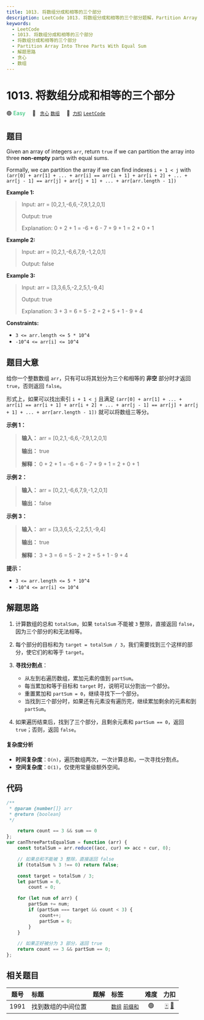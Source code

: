 ```yaml
---
title: 1013. 将数组分成和相等的三个部分
description: LeetCode 1013. 将数组分成和相等的三个部分题解，Partition Array Into Three Parts With Equal Sum，包含解题思路、复杂度分析以及完整的 JavaScript 代码实现。
keywords:
  - LeetCode
  - 1013. 将数组分成和相等的三个部分
  - 将数组分成和相等的三个部分
  - Partition Array Into Three Parts With Equal Sum
  - 解题思路
  - 贪心
  - 数组
---
```


# 1013. 将数组分成和相等的三个部分

🟢 <font color=#15bd66>Easy</font>&emsp; 🔖&ensp; [`贪心`](/tag/greedy.md) [`数组`](/tag/array.md)&emsp; 🔗&ensp;[`力扣`](https://leetcode.cn/problems/partition-array-into-three-parts-with-equal-sum) [`LeetCode`](https://leetcode.com/problems/partition-array-into-three-parts-with-equal-sum)

## 题目

Given an array of integers `arr`, return `true` if we can partition the array
into three **non-empty** parts with equal sums.

Formally, we can partition the array if we can find indexes `i + 1 < j` with
`(arr[0] + arr[1] + ... + arr[i] == arr[i + 1] + arr[i + 2] + ... + arr[j - 1]
== arr[j] + arr[j + 1] + ... + arr[arr.length - 1])`

**Example 1:**

> Input: arr = [0,2,1,-6,6,-7,9,1,2,0,1]
>
> Output: true
>
> Explanation: 0 + 2 + 1 = -6 + 6 - 7 + 9 + 1 = 2 + 0 + 1

**Example 2:**

> Input: arr = [0,2,1,-6,6,7,9,-1,2,0,1]
>
> Output: false

**Example 3:**

> Input: arr = [3,3,6,5,-2,2,5,1,-9,4]
>
> Output: true
>
> Explanation: 3 + 3 = 6 = 5 - 2 + 2 + 5 + 1 - 9 + 4

**Constraints:**

- `3 <= arr.length <= 5 * 10^4`
- `-10^4 <= arr[i] <= 10^4`

## 题目大意

给你一个整数数组 `arr`，只有可以将其划分为三个和相等的 **非空** 部分时才返回 `true`，否则返回 `false`。

形式上，如果可以找出索引 `i + 1 < j` 且满足 `(arr[0] + arr[1] + ... + arr[i] == arr[i + 1] +
arr[i + 2] + ... + arr[j - 1] == arr[j] + arr[j + 1] + ... + arr[arr.length -
1])` 就可以将数组三等分。

**示例 1：**

> **输入：** arr = [0,2,1,-6,6,-7,9,1,2,0,1]
>
> **输出：** true
>
> **解释：** 0 + 2 + 1 = -6 + 6 - 7 + 9 + 1 = 2 + 0 + 1

**示例 2：**

> **输入：** arr = [0,2,1,-6,6,7,9,-1,2,0,1]
>
> **输出：** false

**示例 3：**

> **输入：** arr = [3,3,6,5,-2,2,5,1,-9,4]
>
> **输出：** true
>
> **解释：** 3 + 3 = 6 = 5 - 2 + 2 + 5 + 1 - 9 + 4

**提示：**

- `3 <= arr.length <= 5 * 10^4`
- `-10^4 <= arr[i] <= 10^4`

## 解题思路

1. 计算数组的总和 `totalSum`，如果 `totalSum` 不能被 `3` 整除，直接返回 `false`，因为三个部分的和无法相等。

2. 每个部分的目标和为 `target = totalSum / 3`，我们需要找到三个这样的部分，使它们的和等于 `target`。

3. **寻找分割点**：

   - 从左到右遍历数组，累加元素的值到 `partSum`。
   - 每当累加和等于目标和 `target` 时，说明可以分割出一个部分。
   - 重置累加和 `partSum = 0`，继续寻找下一个部分。
   - 当找到三个部分时，如果还有元素没有遍历完，继续累加剩余的元素和到 `partSum`。

4. 如果遍历结束后，找到了三个部分，且剩余元素和 `partSum == 0`，返回 `true`；否则，返回 `false`。

#### 复杂度分析

- **时间复杂度**：`O(n)`，遍历数组两次，一次计算总和，一次寻找分割点。
- **空间复杂度**：`O(1)`，仅使用常量级额外空间。

## 代码

```javascript
/**
 * @param {number[]} arr
 * @return {boolean}
 */

    return count == 3 && sum == 0
};
var canThreePartsEqualSum = function (arr) {
	const totalSum = arr.reduce((acc, cur) => acc + cur, 0);

	// 如果总和不能被 3 整除，直接返回 false
	if (totalSum % 3 !== 0) return false;

	const target = totalSum / 3;
	let partSum = 0,
		count = 0;

	for (let num of arr) {
		partSum += num;
		if (partSum === target && count < 3) {
			count++;
			partSum = 0;
		}
	}

	// 如果正好被分为 3 部分，返回 true
	return count == 3 && partSum == 0;
};
```

## 相关题目

<!-- prettier-ignore -->
| 题号 | 标题 | 题解 | 标签 | 难度 | 力扣 |
| :------: | :------ | :------: | :------ | :------: | :------: |
| 1991 | 找到数组的中间位置 |  |  [`数组`](/tag/array.md) [`前缀和`](/tag/prefix-sum.md) | 🟢 | [🀄️](https://leetcode.cn/problems/find-the-middle-index-in-array) [🔗](https://leetcode.com/problems/find-the-middle-index-in-array) |